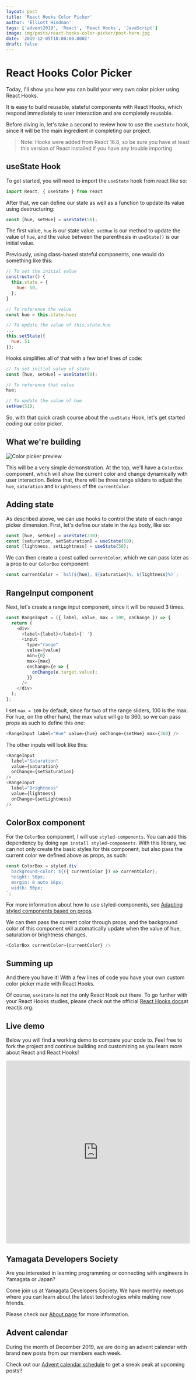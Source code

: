 ```yaml
---
layout: post
title: 'React Hooks Color Picker'
author: 'Elliott Hindman'
tags: ['advent2019', 'React', 'React Hooks', 'JavaScript']
image: img/posts/react-hooks-color-picker/post-hero.jpg
date: '2019-12-05T18:00:00.000Z'
draft: false
---
```


# React Hooks Color Picker

Today, I'll show you how you can build your very own color picker using React Hooks.

It is easy to build reusable, stateful components with React Hooks, which respond immediately to user interaction and are completely reusable.

Before diving in, let's take a second to review how to use the `useState` hook, since it will be the main ingredient in completing our project.

> Note: Hooks were added from React 16.8, so be sure you have at least this version of React installed if you have any trouble importing

## useState Hook

To get started, you will need to import the `useState` hook from react like so:

```js
import React, { useState } from react
```

After that, we can define our state as well as a function to update its value using destructuring:

```js
const [hue, setHue] = useState(50);
```

The first value, `hue` is our state value. `setHue` is our method to update the value of `hue`, and the value between the parenthesis in `useState()` is our initial value.

Previously, using class-based stateful components, one would do something like this:

```js
// To set the initial value
constructor() {
  this.state = {
    hue: 50,
  };
}

// To reference the value
const hue = this.state.hue;

// To update the value of this.state.hue
...
this.setState({
  hue: 51
});
```

Hooks simplifies all of that with a few brief lines of code:

```js
// To set initial value of state
const [hue, setHue] = useState(50);

// To reference that value
hue;

// To update the value of hue
setHue(51);
```

So, with that quick crash course about the `useState` Hook, let's get started coding our color picker.

## What we're building

<img src="img/posts/react-hooks-color-picker/demo-screenshot.jpg" alt="Color picker preview">

This will be a very simple demonstration. At the top, we'll have a `ColorBox` component, which will show the current color and change dynamically with user interaction.
Below that, there will be three range sliders to adjust the `hue`, `saturation` and `brightness` of the `currentColor`.

## Adding state

As described above, we can use hooks to control the state of each range picker dimension. First, let's define our state in the `App` body, like so:

```js
const [hue, setHue] = useState(210);
const [saturation, setSaturation] = useState(50);
const [lightness, setLightness] = useState(50);
```

We can then create a const called `currentColor`, which we can pass later as a prop to our `ColorBox` component:

```js
const currentColor = `hsl(${hue}, ${saturation}%, ${lightness}%)`;
```

## RangeInput component

Next, let's create a range input component, since it will be reused 3 times.

```js
const RangeInput = ({ label, value, max = 100, onChange }) => {
  return (
    <div>
      <label>{label}</label>{' '}
      <input
        type="range"
        value={value}
        min={0}
        max={max}
        onChange={e => {
          onChange(e.target.value);
        }}
      />
    </div>
  );
};
```

I set `max = 100` by default, since for two of the range sliders, 100 is the max. For hue, on the other hand, the max value will go to 360, so we can pass props as such to define this one:

```js
<RangeInput label="Hue" value={hue} onChange={setHue} max={360} />
```

The other inputs will look like this:

```js
<RangeInput
  label="Saturation"
  value={saturation}
  onChange={setSaturation}
/>
<RangeInput
  label="Brightness"
  value={lightness}
  onChange={setLightness}
/>
```

## ColorBox component

For the `ColorBox` component, I will use `styled-components`. You can add this dependency by doing `npm install styled-components`. With this library, we can not only create the basic styles for this component, but also pass the current color we defined above as props, as such:

```js
const ColorBox = styled.div`
  background-color: ${({ currentColor }) => currentColor};
  height: 50px;
  margin: 0 auto 16px;
  width: 50px;
`;
```

For more information about how to use styled-components, see <a href="https://www.styled-components.com/docs/basics#adapting-based-on-props" target="_blank" rel="noopener">Adapting styled components based on props</a>.

We can then pass the current color through props, and the background color of this component will automatically update when the value of hue, saturation or brightness changes.

```js
<ColorBox currentColor={currentColor} />
```

## Summing up

And there you have it! With a few lines of code you have your own custom color picker made with React Hooks.

Of course, `useState` is not the only React Hook out there. To go further with your React Hooks studies, please check out the official <a href="https://reactjs.org/docs/hooks-intro.html" target="_blank" rel="noopener noreferrer">React Hooks docs</a>at reactjs.org.

## Live demo

Below you will find a working demo to compare your code to. Feel free to fork the project and continue building and customizing as you learn more about React and React Hooks!

<iframe
  src="https://codesandbox.io/embed/cool-burnell-t4lef?fontsize=14&hidenavigation=1&theme=dark"
  style="width:100%; height:500px; border:0; border-radius: 4px; overflow:hidden;"
  title="cool-burnell-t4lef"
  allow="geolocation; microphone; camera; midi; vr; accelerometer; gyroscope; payment; ambient-light-sensor; encrypted-media; usb"
  sandbox="allow-modals allow-forms allow-popups allow-scripts allow-same-origin"
></iframe>

## Yamagata Developers Society

Are you interested in learning programming or connecting with engineers in Yamagata or Japan?

Come join us at Yamagata Developers Society. We have monthly meetups where you can learn about the latest technologies while making new friends.

Please check our <a href="/about/">About page</a> for more information.

## Advent calendar

During the month of December 2019, we are doing an advent calendar with brand new posts from our members each week.

Check out our <a href="https://adventar.org/calendars/4619">Advent calendar schedule</a> to get a sneak peak at upcoming posts!!
